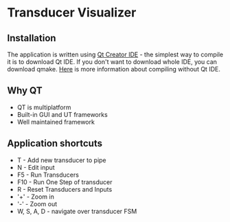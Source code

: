 # Transducer Visualizer
## Installation
The application is written using [Qt Creator IDE](https://www.qt.io/ide/) - the simplest way to compile it is to download Qt IDE. If you don't want to download whole IDE, you can download qmake. [Here](https://stackoverflow.com/questions/3632038/can-i-use-qt-without-qmake-or-qt-creator) is more information about compiling without Qt IDE.
## Why QT
- QT is multiplatform
- Built-in GUI and UT frameworks
- Well maintained framework
## Application shortcuts
- T - Add new transducer to pipe
- N - Edit input
- F5 - Run Transducers
- F10 - Run One Step of transducer
- R - Reset Transducers and Inputs
- '\+' \- Zoom in
- '\-' \- Zoom out
- W, S, A, D - navigate over transducer FSM


